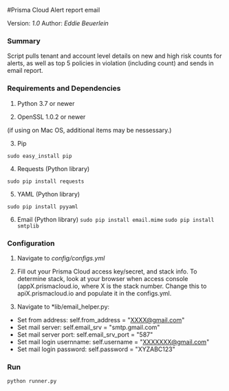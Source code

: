 #Prisma Cloud Alert report email

Version: *1.0*
Author: *Eddie Beuerlein*

### Summary
Script pulls tenant and account level details on new and high risk counts for alerts, as well as top 5 policies in violation (including count) and sends in email report.

### Requirements and Dependencies

1. Python 3.7 or newer

2. OpenSSL 1.0.2 or newer

(if using on Mac OS, additional items may be nessessary.)

3. Pip

```sudo easy_install pip```

4. Requests (Python library)

```sudo pip install requests```

5. YAML (Python library)

```sudo pip install pyyaml```

6. Email (Python library)
```sudo pip install email.mime```
```sudo pip install smtplib```

### Configuration

1. Navigate to *config/configs.yml*

2. Fill out your Prisma Cloud access key/secret, and stack info. To determine stack, look at your browser when access console (appX.prismacloud.io, where X is the stack number.  Change this to apiX.prismacloud.io and populate it in the configs.yml.

3. Navigate to *lib/email_helper.py:
* Set from address: self.from_address = "XXXX@gmail.com"
* Set mail server: self.email_srv = "smtp.gmail.com"
* Set mail server port: self.email_srv_port = "587"
* Set mail login usernname: self.username = "XXXXXXX@gmail.com"
* Set mail login password: self.password = "XYZABC123"

### Run

```
python runner.py

```
